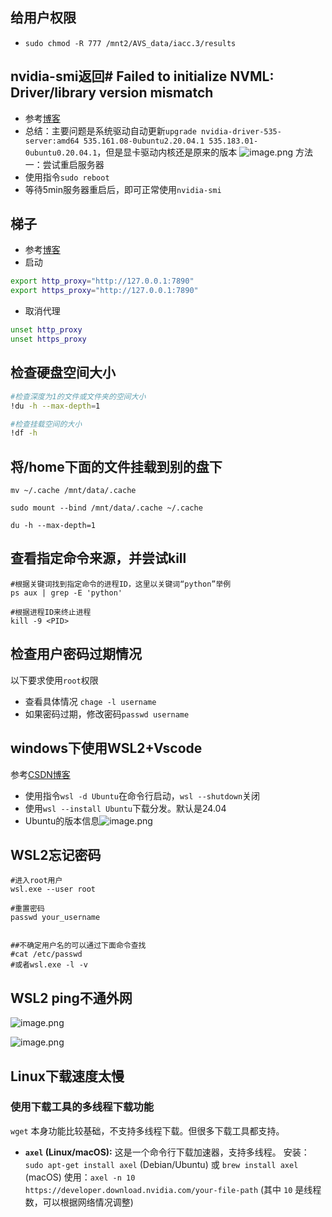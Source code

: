 ---
---

## 给用户权限
+ `sudo chmod -R 777 /mnt2/AVS_data/iacc.3/results `

## nvidia-smi返回# Failed to initialize NVML: Driver/library version mismatch
+ 参考[博客](https://blog.csdn.net/weixin_43568307/article/details/128187469?ops_request_misc=%257B%2522request%255Fid%2522%253A%25224EF8FF53-D899-486B-89A3-E6BCAC62501A%2522%252C%2522scm%2522%253A%252220140713.130102334..%2522%257D&request_id=4EF8FF53-D899-486B-89A3-E6BCAC62501A&biz_id=0&utm_medium=distribute.pc_search_result.none-task-blog-2~all~top_positive~default-2-128187469-null-null.142^v100^pc_search_result_base4&utm_term=Failed%20to%20initialize%20NVML%3A%20Driver%2Flibrary%20version%20mismatch&spm=1018.2226.3001.4187)
+ 总结：主要问题是系统驱动自动更新`upgrade nvidia-driver-535-server:amd64 535.161.08-0ubuntu2.20.04.1 535.183.01-0ubuntu0.20.04.1`，但是显卡驱动内核还是原来的版本
![image.png](https://cdn.jsdelivr.net/gh/Thomas333333/MyPostImage/Images/20241114155614.png)
方法一：尝试重启服务器
+ 使用指令`sudo reboot`
+ 等待5min服务器重启后，即可正常使用`nvidia-smi`

## 梯子
+ 参考[博客](https://v2free.net/doc/#/linux/clash)
+ 启动
```bash
export http_proxy="http://127.0.0.1:7890"
export https_proxy="http://127.0.0.1:7890"
```
+ 取消代理
```bash 
unset http_proxy
unset https_proxy
```

## 检查硬盘空间大小
```bash 
#检查深度为1的文件或文件夹的空间大小
!du -h --max-depth=1

#检查挂载空间的大小
!df -h

```

## 将/home下面的文件挂载到别的盘下
```
mv ~/.cache /mnt/data/.cache

sudo mount --bind /mnt/data/.cache ~/.cache

du -h --max-depth=1
```

## 查看指定命令来源，并尝试kill
```
#根据关键词找到指定命令的进程ID，这里以关键词“python”举例
ps aux | grep -E 'python'

#根据进程ID来终止进程
kill -9 <PID>

```

## 检查用户密码过期情况
以下要求使用`root`权限
+ 查看具体情况 `chage -l username`
+ 如果密码过期，修改密码`passwd username` 


## windows下使用WSL2+Vscode 
参考[CSDN博客](https://blog.csdn.net/m0_72515743/article/details/146019129?ops_request_misc=%257B%2522request%255Fid%2522%253A%2522a1d6a7fb2e79a1ce97cc930410d6f822%2522%252C%2522scm%2522%253A%252220140713.130102334.pc%255Fall.%2522%257D&request_id=a1d6a7fb2e79a1ce97cc930410d6f822&biz_id=0&utm_medium=distribute.pc_search_result.none-task-blog-2~all~time_text~default-3-146019129-null-null.142^v102^pc_search_result_base8&utm_term=wsl%2Bvscode%20torch&spm=1018.2226.3001.4187)
+ 使用指令`wsl -d Ubuntu`在命令行启动，`wsl --shutdown`关闭
+ 使用`wsl --install Ubuntu`下载分发。默认是24.04
+ Ubuntu的版本信息![image.png](https://cdn.jsdelivr.net/gh/Thomas333333/MyPostImage/Images/20250317230420.png)

## WSL2忘记密码

```
#进入root用户
wsl.exe --user root 

#重置密码  
passwd your_username


##不确定用户名的可以通过下面命令查找
#cat /etc/passwd
#或者wsl.exe -l -v
```

## WSL2 ping不通外网

![image.png](https://cdn.jsdelivr.net/gh/Thomas333333/MyPostImage/Images/20250721155446.png)

![image.png](https://cdn.jsdelivr.net/gh/Thomas333333/MyPostImage/Images/20250721155454.png)

## Linux下载速度太慢
### 使用下载工具的多线程下载功能

`wget` 本身功能比较基础，不支持多线程下载。但很多下载工具都支持。

- **`axel` (Linux/macOS):** 这是一个命令行下载加速器，支持多线程。 安装：`sudo apt-get install axel` (Debian/Ubuntu) 或 `brew install axel` (macOS) 使用：`axel -n 10 https://developer.download.nvidia.com/your-file-path` (其中 `10` 是线程数，可以根据网络情况调整)